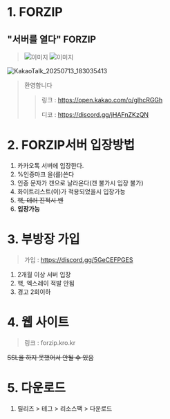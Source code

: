 # 1. FORZIP
## "서버를 열다" FORZIP
>![이미지](https://img.shields.io/badge/Xbox-107C10?style=for-the-badge&logo=xbox&logoColor=white)
>![이미지](https://img.shields.io/badge/YouTube-FF0000?style=for-the-badge&logo=youtube&logoColor=white)

![KakaoTalk_20250713_183035413](https://github.com/user-attachments/assets/1bbad593-c5b1-4739-b1aa-ad93a258ddc1)

>환영합니다
>>링크 : https://open.kakao.com/o/glhcRGGh
>>
>>디코 : https://discord.gg/jHAFnZKzQN

# 2. FORZIP서버 입장방법
1. 카카오톡 서버에 입장한다.
2. %인증마크 을(를)쓴다
3. 인증 문자가 갠으로 날라온다(갠 불가시 입장 불가)
4. 화이트리스트(이)가 적용되었을시 입장가능
5. ~~핵, 테러 진적시 밴~~
6. **입장가능**

# 3. 부방장 가입
>가입 : https://discord.gg/5GeCEFPGES
1. 2개월 이상 서버 입장
2. 핵, 엑스레이 적발 안됨
3. 경고 2회이하

# 4. 웹 사이트
>링크 : forzip.kro.kr
>
~~SSL을 하지 못했어서 안될 수 있음~~

# 5. 다운로드
1. 릴리즈 > 테그 > 리소스팩 > 다운로드
